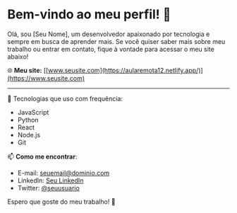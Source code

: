 # Bem-vindo ao meu perfil! 👋

Olá, sou [Seu Nome], um desenvolvedor apaixonado por tecnologia e sempre em busca de aprender mais. Se você quiser saber mais sobre meu trabalho ou entrar em contato, fique à vontade para acessar o meu site abaixo!

🌐 **Meu site:** [[www.seusite.com](https://aularemota12.netlify.app/)](https://www.seusite.com)

---

🔧 Tecnologias que uso com frequência:

- JavaScript
- Python
- React
- Node.js
- Git

📫 **Como me encontrar**:

- E-mail: [seuemail@dominio.com](mailto:seuemail@dominio.com)
- LinkedIn: [Seu LinkedIn](https://www.linkedin.com/in/seu-perfil)
- Twitter: [@seuusuario](https://twitter.com/seuusuario)

Espero que goste do meu trabalho! 🚀
